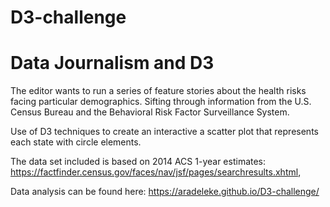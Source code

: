 # D3-challenge
# Data Journalism and D3

The editor wants to run a series of feature stories about the health risks facing particular demographics. Sifting through information from the U.S. Census Bureau and the Behavioral Risk Factor Surveillance System.

Use of D3 techniques to create an interactive a scatter plot that represents each state with circle elements.

The data set included is based on 2014 ACS 1-year estimates: https://factfinder.census.gov/faces/nav/jsf/pages/searchresults.xhtml, 
 
Data analysis can be found here:  https://aradeleke.github.io/D3-challenge/
